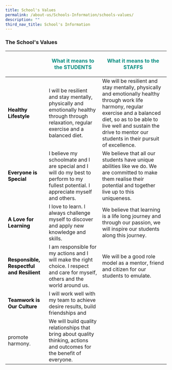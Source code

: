 ```yaml
---
title: School's Values
permalink: /about-us/Schools-Information/schools-values/
description: ""
third_nav_title: School's Information
---
```

### **The School's Values**



|  | <b><p style="color:#038C7f;">What it means to the STUDENTS</p></b> | <b><p class="text1" style="color:#038C7F;">What it means to the STAFFS</p></b> |
| -------- | -------- | -------- |
|<b><p style="color:Black;">Healthy Lifestyle</p></b>  | I will be resilient and stay mentally, physically and emotionally healthy through through relaxation, regular exercise and a balanced diet.     | We will be resilient and stay mentally, physically and emotionally healthy through work life harmony, regular exercise and a balanced diet, so as to be able to live well and sustain the drive to mentor our students in their pursuit of excellence.     |
|<b><p style="color:Black;">Everyone is Special</p></b> | I believe my schoolmate and I are special and I will do my best to perform to my fullest potential. I appreciate myself and others. |We believe that all our students have unique abilities like we do. We are committed to make them realise their potential and together live up to this uniqueness.|
| <b><p style="color:Black;">A Love for Learning</p></b>| I love to learn. I always challenge myself to discover and apply new knowledge and skills. | We believe that learning is a life long journey and through our passion, we will inspire our students along this journey.|
|<b><p style="color:Black;">Responsible, Respectful and Resilient</p></b> | I am responsible for my actions and I will make the right choice. I respect and care for myself, others and the world around us. | We will be a good role model as a mentor, friend and citizen for our students to emulate. |
|<b><p style="color:Black;">Teamwork is Our Culture</p></b> | I will work well with my team to achieve desire results, build friendships and 
promote harmony. | We will build quality relationships that bring about quality thinking, actions and outcomes for the benefit of everyone.